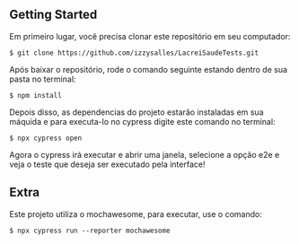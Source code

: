 ## Getting Started

Em primeiro lugar, você precisa clonar este repositório em seu computador:

```
$ git clone https://github.com/izzysalles/LacreiSaudeTests.git
```

Após baixar o repositório, rode o comando seguinte estando dentro de sua pasta no terminal:

```
$ npm install
```

Depois disso, as dependencias do projeto estarão instaladas em sua máquida e para executa-lo no cypress digite este comando no terminal:

```
$ npx cypress open
```
Agora o cypress irá executar e abrir uma janela, selecione a opção e2e e veja o teste que deseja ser executado pela interface!

## Extra

Este projeto utiliza o mochawesome, para executar, use o comando:

```
$ npx cypress run --reporter mochawesome
```

